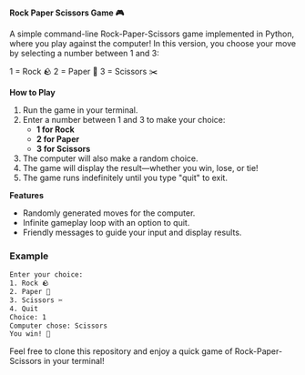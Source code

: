 **Rock Paper Scissors Game 🎮**

A simple command-line Rock-Paper-Scissors game implemented in Python, where you play against the computer! In this version, you choose your move by selecting a number between 1 and 3:

  1 = Rock 🪨
  2 = Paper 📄
  3 = Scissors ✂️

  **How to Play**
1. Run the game in your terminal.
2. Enter a number between 1 and 3 to make your choice:
   - **1 for Rock**
   - **2 for Paper**
   - **3 for Scissors**
3. The computer will also make a random choice.
4. The game will display the result—whether you win, lose, or tie!
5. The game runs indefinitely until you type "quit" to exit.

  **Features**
- Randomly generated moves for the computer.
- Infinite gameplay loop with an option to quit.
- Friendly messages to guide your input and display results.

### Example

```bash
Enter your choice: 
1. Rock 🪨
2. Paper 📄
3. Scissors ✂️
4. Quit
Choice: 1
Computer chose: Scissors
You win! 🎉
```

Feel free to clone this repository and enjoy a quick game of Rock-Paper-Scissors in your terminal!
